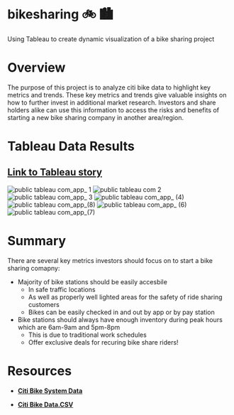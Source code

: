 # **bikesharing 	:bike: :cityscape:**
Using Tableau to create dynamic visualization of a bike sharing project 

# **Overview**
The purpose of this project is to analyze citi bike data to highlight key metrics and trends. These key metrics and trends give valuable insights on how to further invest in additional market research. Investors and share holders alike can use this information to access the risks and benefits of starting a new bike sharing company in another area/region. 

# **Tableau Data Results**
## **[Link to Tableau story](https://public.tableau.com/app/profile/mohamed.ahmed1592/viz/NYCCitibiketripdataVisualization/NYCCitibikedataVisualization?publish=yes)**
![public tableau com_app_ 1 ](https://user-images.githubusercontent.com/91576834/151724559-6bcf2de2-b783-479d-92e9-26eac9c54140.png)
![public tableau com 2 ](https://user-images.githubusercontent.com/91576834/151724572-b8fabb5c-4f23-45b0-8d46-d77bd748ab70.png)
![public tableau com_app_ 3 ](https://user-images.githubusercontent.com/91576834/151724581-bb1e71df-31a6-446a-8fc2-654bd3622089.png)
![public tableau com_app_ (4)](https://user-images.githubusercontent.com/91576834/151724593-c1496b35-0147-414a-af6c-cd558e7f6dcc.png)
![public tableau com_app_(8) ](https://user-images.githubusercontent.com/91576834/151724640-1ff65e6a-3bd6-4610-b610-1b5894444cad.png)
![public tableau com_app_ (6)](https://user-images.githubusercontent.com/91576834/151724647-92747cbb-05e7-42aa-a9bc-ca791676b606.png)
![public tableau com_app_(7)](https://user-images.githubusercontent.com/91576834/151724763-b830af90-34b3-4f68-b130-f9da837e045c.png)

# **Summary**

There are several key metrics investors should focus on to start a bike sharing comapny:
* Majority of bike stations should be easily accesbile 
  * In safe traffic locations
  * As well as properly well lighted areas for the safety of ride sharing customers
  * Bikes can be easily checked in and out by app or by pay station
* Bike stations should always have enough inventory during peak hours which are 6am-9am and 5pm-8pm
  * This is due to traditional work schedules
  * Offer exclusive deals for recuring bike share riders!


# Resources

- **[Citi Bike System Data](https://www.citibikenyc.com/system-data)** 

- **[Citi Bike Data.CSV](https://s3.amazonaws.com/tripdata/201908-citibike-tripdata.csv.zip)**
